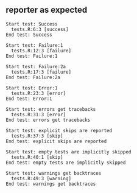 ## reporter as expected

    Start test: Success
      tests.R:6:3 [success]
    End test: Success
    
    Start test: Failure:1
      tests.R:12:3 [failure]
    End test: Failure:1
    
    Start test: Failure:2a
      tests.R:17:3 [failure]
    End test: Failure:2a
    
    Start test: Error:1
      tests.R:23:3 [error]
    End test: Error:1
    
    Start test: errors get tracebacks
      tests.R:31:3 [error]
    End test: errors get tracebacks
    
    Start test: explicit skips are reported
      tests.R:37:3 [skip]
    End test: explicit skips are reported
    
    Start test: empty tests are implicitly skipped
      tests.R:40:1 [skip]
    End test: empty tests are implicitly skipped
    
    Start test: warnings get backtraces
      tests.R:49:3 [warning]
    End test: warnings get backtraces
    

